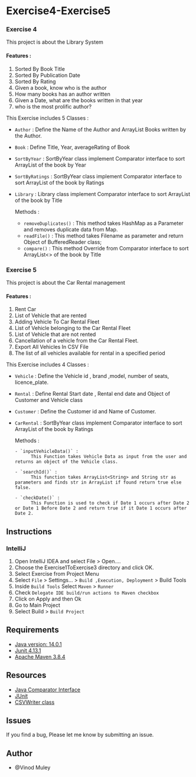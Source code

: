 # Exercise4-Exercise5

### Exercise 4  
   This project is about the Library System 
   
   #### Features :
  1. Sorted By Book Title 
  2. Sorted By Publication Date 
  3. Sorted By Rating 
  4. Given a book, know who is the author 
  5. How many books has an author written 
  6. Given a Date, what are the books written in that year
  7. who is the most prolific author? 
   
 This Exercise includes 5 Classes :  
 - `Author` :
         Define the  Name of the Author and ArrayList Books written by the Author.
 - `Book` :
         Define Title, Year, averageRating of Book
 - `SortByYear` :
         SortByYear class implement Comparator interface to sort ArrayList<Book> of the book by Year
 - `SortByRatings` :
         SortByYear class implement Comparator interface to sort ArrayList<Book> of the book by Ratings
 - `Library` :
   Library class implement Comparator interface to sort ArrayList<Book> of the book by Title
      
   Methods :
   
      - `removeDuplicates()` : 
               This method takes HashMap as a Parameter and removes duplicate data from Map.
      - `readFile()` :
               This method takes Filename as parameter and return Object of BufferedReader class;
      - `compare()` :
               This method Override from Comparator interface to sort ArrayList<> of the book by Title

### Exercise 5
   This project is about the Car Rental management   
   #### Features :
   
1. Rent Car 
2. List  of Vehicle that are rented 
3. Adding Vehicle To Car Rental Fleet 
4. List of  Vehicle belonging to the  Car Rental Fleet 
5. List  of Vehicle that are not rented 
6. Cancellation of a vehicle from the Car Rental Fleet. 
7. Export All Vehicles In CSV File 
8. The list of all vehicles available for rental in a specified period

This Exercise includes 4 Classes :  

- `Vehicle` :
      Define the  Vehicle id , brand ,model, number of seats, licence_plate.
- `Rental` :
      Define Rental Start date , Rental end date and Object of Customer  and Vehicle class 
- `Customer` :
      Define the  Customer id and Name of Customer.
- `CarRental` :
      SortByYear class implement Comparator interface to sort ArrayList<Book> of the book by Ratings

   Methods :

      - `inputVehicleData()` : 
            This Function takes Vehicle Data as input from the user and returns an object of the Vehicle class.

      - `searchId()` :
            This function takes ArrayList<String> and String str as parameters and finds str in ArrayList if found return true else false.

      - `checkDate()` :
            This Function is used to check if Date 1 occurs after Date 2 or Date 1 Before Date 2 and return true if it Date 1 occurs after Date 2.
## Instructions

### IntelliJ

1. Open IntelliJ IDEA and select File > Open....
2. Choose the Exercise1ToExercise3 directory and click OK.
3. Select Exercise from Project Menu
4. Select `File` > Settings... > `Build ,Execution, Deployment` > Build Tools
5. Inside `Build Tools` Select `Maven` > `Runner`
6. Check `Delegate IDE build/run actions to Maven checkbox`
7. Click on Apply and then Ok
8. Go to Main Project 
9. Select Build > `Build Project`
   

## Requirements
- [Java version: 14.0.1](https://www.javatpoint.com/javafx-how-to-install-java)
- [Junit 4.13.1](https://www.jetbrains.com/help/idea/junit.html)
- [Apache Maven 3.8.4](https://www.javatpoint.com/how-to-install-maven)

## Resources
- [Java Comparator Interface](https://www.javatpoint.com/Comparator-interface-in-collection-framework)
- [JUnit](https://www.javatpoint.com/junit-tutorial)
- [CSVWriter class](https://www.tutorialspoint.com/how-to-write-data-to-csv-file-in-java)

## Issues
   If you find a bug, Please let me know by submitting an issue.
   
## Author
- @Vinod Muley
